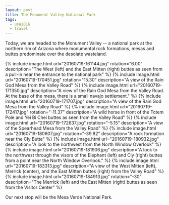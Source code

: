 ```yaml
---
layout: post
title: The Monument Valley National Park
tags:
  - usa2016
  - travel
---
```


Today, we are headed to the Monument Valley -- a national park at the northern rim of Arizona where monumental rock formations, mesas and buttes predominate over the desolate wasteland.

  {% include image.html url="20160719-161144.jpg" rotation="6.00"
    description="The West (left) and the East Mitten (right) buttes as seen from a pull-in near the entrance to the national park" %}
  {% include image.html url="20160719-170451.jpg" rotation="15.30"
    description="A view of the Rain God Mesa from the Valley Road" %}
  {% include image.html url="20160719-171350.jpg"
    description="A view of the Rain God Mesa from the Valley Road. At the base of the mesa, there is a small navajo settlement." %}
  {% include image.html url="20160719-171707.jpg"
    description="A view of the Rain God Mesa from the Valley Road" %}
  {% include image.html url="20160719-172417.jpg" rotation="-11.37"
    description="A wild horse in front of the Totem Pole and Yei Bi Chei buttes as seen from the Valley Road" %}
  {% include image.html url="20160719-172637.jpg" rotation="-5.15"
    description="A view of the Spearhead Mesa from the Valley Road" %}
  {% include image.html url="20160719-180607.jpg" rotation="-39.82"
    description="A rock formation near the Cly Butte" %}
  {% include image.html url="20160719-180932.jpg"
    description="A look to the northwest from the North Window Overlook" %}
  {% include image.html url="20160719-181906.jpg"
    description="A look to the northwest through the visors of the Elephant (left) and Cly (right) buttes from a point near the North Window Overlook." %}
  {% include image.html url="20160719-183313.jpg"
    description="A view of the West Mitten (left), Merrick (center), and the East Mitten buttes (right) from the Valley Road" %}
  {% include image.html url="20160719-184913.jpg" rotation="-30"
    description="The Merrick (left) and the East Mitten (right) buttes as seen from the Visitor Center" %}

Our next stop will be the Mesa Verde National Park.
